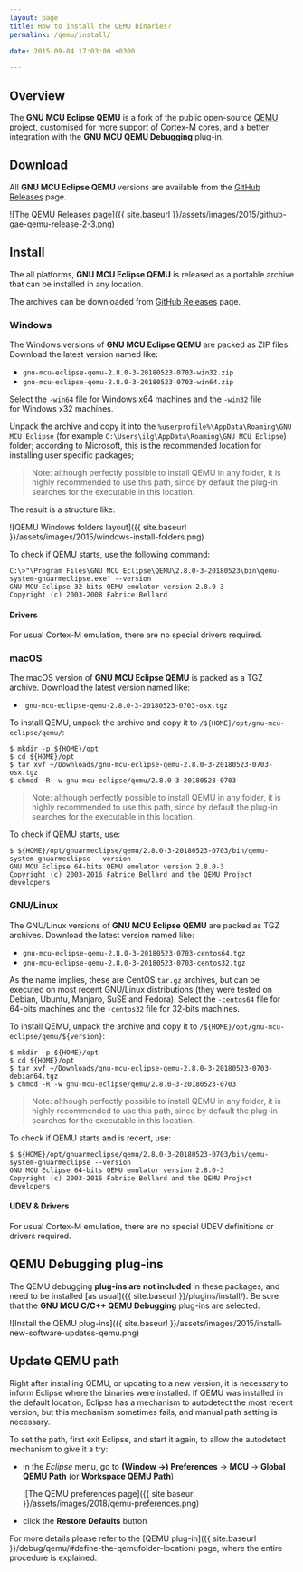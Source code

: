 ```yaml
---
layout: page
title: How to install the QEMU binaries?
permalink: /qemu/install/

date: 2015-09-04 17:03:00 +0300

---
```


## Overview

The **GNU MCU Eclipse QEMU** is a fork of the public open-source [QEMU](https://www.qemu.org) project, customised for more support of Cortex-M cores, and a better integration with the **GNU MCU QEMU Debugging** plug-in.

## Download

All **GNU MCU Eclipse QEMU** versions are available from the [GitHub Releases](https://github.com/gnu-mcu-eclipse/qemu/releases) page.

![The QEMU Releases page]({{ site.baseurl }}/assets/images/2015/github-gae-qemu-release-2-3.png)

## Install

The all platforms, **GNU MCU Eclipse QEMU** is released as a portable archive that can be installed in any location.

The archives can be downloaded from [GitHub Releases](https://github.com/gnu-mcu-eclipse/qemu/releases) page.

### Windows

The Windows versions of **GNU MCU Eclipse QEMU** are packed as ZIP files. Download the latest version named like:

- `gnu-mcu-eclipse-qemu-2.8.0-3-20180523-0703-win32.zip`
- `gnu-mcu-eclipse-qemu-2.8.0-3-20180523-0703-win64.zip`

Select the `-win64` file for Windows x64 machines and the `-win32` file for Windows x32 machines.

Unpack the archive and copy it into the `%userprofile%\AppData\Roaming\GNU MCU Eclipse` (for example `C:\Users\ilg\AppData\Roaming\GNU MCU Eclipse`) folder; according to Microsoft, this is the recommended location for installing user specific packages;

> Note: although perfectly possible to install QEMU in any folder, it is highly recommended to use this path, since by default the plug-in searches for the executable in this location.

The result is a structure like:

![QEMU Windows folders layout]({{ site.baseurl }}/assets/images/2015/windows-install-folders.png)

To check if QEMU starts, use the following command:

```console
C:\>"\Program Files\GNU MCU Eclipse\QEMU\2.8.0-3-20180523\bin\qemu-system-gnuarmeclipse.exe" --version
GNU MCU Eclipse 32-bits QEMU emulator version 2.8.0-3
Copyright (c) 2003-2008 Fabrice Bellard
```

#### Drivers

For usual Cortex-M emulation, there are no special drivers required.

### macOS

The macOS version of **GNU MCU Eclipse QEMU** is packed as a TGZ archive. Download the latest version named like:

-  `gnu-mcu-eclipse-qemu-2.8.0-3-20180523-0703-osx.tgz`

To install QEMU, unpack the archive and copy it to  `/${HOME}/opt/gnu-mcu-eclipse/qemu/`:

```console
$ mkdir -p ${HOME}/opt
$ cd ${HOME}/opt
$ tar xvf ~/Downloads/gnu-mcu-eclipse-qemu-2.8.0-3-20180523-0703-osx.tgz
$ chmod -R -w gnu-mcu-eclipse/qemu/2.8.0-3-20180523-0703
```

> Note: although perfectly possible to install QEMU in any folder, it is highly recommended to use this path, since by default the plug-in searches for the executable in this location.

To check if QEMU starts, use:

```console
$ ${HOME}/opt/gnuarmeclipse/qemu/2.8.0-3-20180523-0703/bin/qemu-system-gnuarmeclipse --version
GNU MCU Eclipse 64-bits QEMU emulator version 2.8.0-3
Copyright (c) 2003-2016 Fabrice Bellard and the QEMU Project developers
```

### GNU/Linux

The GNU/Linux versions of **GNU MCU Eclipse QEMU** are packed as TGZ archives. Download the latest version named like:

- `gnu-mcu-eclipse-qemu-2.8.0-3-20180523-0703-centos64.tgz`
- `gnu-mcu-eclipse-qemu-2.8.0-3-20180523-0703-centos32.tgz`

As the name implies, these are CentOS `tar.gz` archives, but can be executed on most recent GNU/Linux distributions (they were tested on Debian, Ubuntu, Manjaro, SuSE and Fedora). Select the `-centos64` file for 64-bits machines and the `-centos32` file for 32-bits machines.

To install QEMU, unpack the archive and copy it to  `/${HOME}/opt/gnu-mcu-eclipse/qemu/${version}`:

```console
$ mkdir -p ${HOME}/opt
$ cd ${HOME}/opt
$ tar xvf ~/Downloads/gnu-mcu-eclipse-qemu-2.8.0-3-20180523-0703-debian64.tgz
$ chmod -R -w gnu-mcu-eclipse/qemu/2.8.0-3-20180523-0703
```

> Note: although perfectly possible to install QEMU in any folder, it is highly recommended to use this path, since by default the plug-in searches for the executable in this location.

To check if QEMU starts and is recent, use:

```console
$ ${HOME}/opt/gnuarmeclipse/qemu/2.8.0-3-20180523-0703/bin/qemu-system-gnuarmeclipse --version
GNU MCU Eclipse 64-bits QEMU emulator version 2.8.0-3
Copyright (c) 2003-2016 Fabrice Bellard and the QEMU Project developers
```

#### UDEV & Drivers

For usual Cortex-M emulation, there are no special UDEV definitions or drivers required.

## QEMU Debugging plug-ins

The QEMU debugging **plug-ins are not included** in these packages, and need to be installed [as usual]({{ site.baseurl }}/plugins/install/). Be sure that the **GNU MCU C/C++ QEMU Debugging** plug-ins are selected.

![Install the QEMU plug-ins]({{ site.baseurl }}/assets/images/2015/install-new-software-updates-qemu.png)

## Update QEMU path

Right after installing QEMU, or updating to a new version, it is necessary to inform Eclipse where the binaries were installed. If QEMU was installed in the default location, Eclipse has a mechanism to autodetect the most recent version, but this mechanism sometimes fails, and manual path setting is necessary.

To set the path, first exit Eclipse, and start it again, to allow the autodetect mechanism to give it a try:

* in the _Eclipse_ menu, go to **(Window →) Preferences** → **MCU** → **Global QEMU Path** (or **Workspace QEMU Path**)

  ![The QEMU preferences page]({{ site.baseurl }}/assets/images/2018/qemu-preferences.png)

* click the **Restore Defaults** button

For more details please refer to the [QEMU plug-in]({{ site.baseurl }}/debug/qemu/#define-the-qemufolder-location) page, where the entire procedure is explained.

